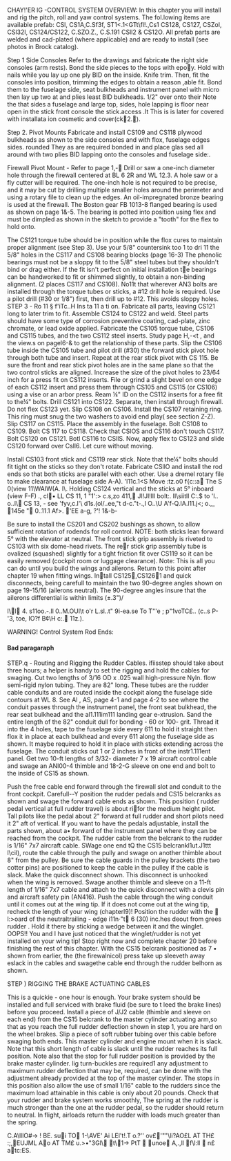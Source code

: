 CHAY!'ER lG -CONTROL SYSTEM 
OVERVIEW: In this chapter you will 
install and rig the pitch, roll and yaw 
control systems. The fol.lowing items 
are available prefab: CSl, CS1A,C.Sf3f,  ST1<.1<GTt\fl!.,Cs1
CS128, CS127, CSZol, CSl32l, CS124/CS122, C.SZO.Z., C.S.191 CSll2 & CS12O. All prefab parts are welded and cad-plated (where applicable) and are ready to install 
(see photos in Brock catalog). 

Step 1 Side Consoles 
Refer to the drawings and fabricate the right side consoles (arm rests). Bond the 
side pieces to the tops with epo􀃣y. Hold with nails while you lay up one ply BID on the inside. Knife trim. Then, fit the consoles into position, trimming the 
edges to obtain a reason ,able fit. Bond them to the fuselage side, seat bulkheads and in­strument panel with micro then lay up two at and plies least BID bulkheads. 1/2" over onto their Note the that sides a fuselage and large top, sides, hole lapping is floor 
near 
open in the stick front console the stick.access 
.It This is is later for covered with installata ion cosmetic and cover(ck􀁝2.􀁟). 

Step 2. Pivot Mounts 
Fabricate and install CS109 and CS118 
plywood bulkheads as shown to the side consoles and with flox, fuselage edges sides. rounded They as are required bonded in and place glas­
sed all around with two plies BID lapping 
onto the consoles and fuselage side:. 

Firewall Pivot Mount - Refer to page 1,-􀂩 
Drill or saw a one-inch diameter hole through the firewall centered at BL 6 2R and WL 12.3. A hole saw 
or a fly cutter will be required. The one-inch 
hole is not required to be precise, and it may 
be cut by drilling multiple smaller holes around 
the perimeter and using a rotary file to clean 
up the edges. 
An oil-impregnated bronze bearing is used at 
the firewall. The Boston gear FB 1013-8 flanged 
bearing is used as shown on page 1&-5. The bearing 
is potted into position using flex and must be 
dimpled as shown in the sketch to provide a "tooth" 
for the flex to hold onto. 

The CS121 torque tube should be in position while the flox cures to maintain proper alignment 
(see Step 3). 
Use your 5/8" countersink too 1 to dri 11 the 5/8" holes in the CS117 and CS108 bearing blocks 
(page 16-3) 
The phenolic bearings must not be a sloppy fit to the 5/8" steel tubes but they shouldn't bind or drag either. If the fit isn't perfect on initial installation t􀃉e bearings can be hand­worked to fit or shimmed slightly, to obtain 
a non-binding alignment. (2 places CS117 and CS108). 
No11t that wherever AN3 bolts are installed through the torque tubes or sticks, a #12 drill hole 
is required. Use a pilot drill (#30 or 1/8") first, then drill up to #12. This avoids sloppy holes. 
STEP 3 - Ro 11 § f'iTc..H Ins ta 11 a ti on. 
Fabricate all parts, leaving CS121 long to later trim to fit. Assemble CS124 to CS122 and weld. Steel parts should have some type of corrosion preventive coating, cad-plate, zinc chromate, 
or lead oxide applied. Fabricate the CS105 torque tube, CS106 and CS115 tubes, and the two CS112 steel inserts. Study page H,-<t , and the view.s on pagel6-& to get the relationship of these parts. Slip the CS106 tube inside the CS105 tube and pilot drill (#30) the forward stick pivot hole through both tube and insert. Repeat at the rear stick pivot with CS 115. Be sure the front and rear stick pivot holes are in the same plane so that the two control sticks are aligned. Increase the size of the pivot holes to 23/64 inch for a press fit on CS112 inserts. 
File or grind a slight bevel on one edge of each CS112 insert and press them through CS105 and CS115 (or CS106) using a vise or an arbor press. Ream ¼" ID on the CS112 inserts for a free fit to the¼" bolts. Drill CS121 into CS122. 
Separate, then install through firewall. Do 
not flex CS123 yet. Slip CS108 on CS106. Install the CS107 retaining ring. This ring must snug the two washers to avoid end play( see section 
Z-Z). Slip CS117 on CS115. Place the assembly in the fuselage. Bolt CS108 to CS109. Bolt 
CS 117 to CS118. Check that CSlOS and CS116 don't touch CS117. 
Bolt CS120 on CS121. Botl CS116 to CSllS. Now, apply flex to CS123 and slide CS120 forward over Csll6. Let cure without moving. 

Install CS103 front stick and CS119 rear stick. Note that the¼" bolts should fit tight on the sticks so they don't rotate. Fabricate CSllO and install the rod ends so that both sticks are parallel with each other. Use a dremel rotary file to make clearance at fuselage side A-A). 'l11c.1<S Move :tz.o0 f{c::a􀀨 The S 0(view 11\WAIW(A. I\\. 
Holding CS124 vertical and the sticks at 5° inboard (view F-F) ., cl􀀷• LL CS 11, 1 "1':> c.s,zo 411,􀁈 Jl\!Jl!lll 
bolt:. Il\siitll C:.$ to 'l.. o..l\􀁞 CS 13, - see 'fyv,c.l'\ 
d1s.(ol\/\..ee,"t d-c."t-.,l O..\U A'f-Q.IA.l11\.j<; o.,_ 􀂅145e 
"􀀁 0..11.1 Af>. 􀀅'EE a-g, ?'! 1&-b-

Be sure to install the CS201 and CS202 bushings as shown, to allow sufficient rotation of rodends for roll control. NOTE: 
both sticks lean forward 5° with the elevator 
at neutral. The front stick grip assembly is riveted to CS103 with six dome-head rivets. The re􀂏r stick grip assembly tube is ovalized (squashed) slightly for a tight friction fit over CS119 
so it can be easily removed (cockpit room or luggage clearance). 
Note: This is all you can do until you build 
the wings and ailerons. Return to this point after chapter 19 when fitting wings. 
In􀂔tall CS125􀂕,CS126􀂙1 and quick disconnects, 
being carefull to maintain the two 90-degree angles shown on page 19-15/16 (ailerons neutral). The 90-degree angles insure that the ailerons differential is within limits (±.3")/ 

l\􀃌l􀃎 4. s11oo.-.ll 0..M.OUl\t o'r L.sl..t" 9i-ea.se To T"'e ; p"1voTC£.. (c..s P-'3, toe, IO?f B¢\H c:.􀄁 11z.). 

WARNING! 
Control System Rod Ends:
#### Bad paragaraph

STEP.q - Routing and Rigging the Rudder Cables. 
ifiisstep should take about three hours; a helper is 
handy to set the rigging and hold the cables for swaging. Cut two lengths of 3/16 OD x .025 wall high-pressure 
Nyln. flow semi-rigid nylon tubing. They are 82" long. 
These tubes are the rudder cable conduits and are routed inside the cockpit along the fuselage side contours 
at WL 8. See Al , AS, page 4-1 and page 4-2 to see 
where the conduit passes through the instrument panel, 
the front seat bulkhead, the rear seat bulkhead and 
the al1.111im111 landing gear e-xtrusion. Sand the entire 
length of the 82" conduit dull for bonding - 60 or 
100- grit. Thread it into the 4 holes, tape to the
fuselage side every 611 to hold it straight then flox
it in place at each bulkhead and every 611 along the
fuselage side as shown. It maybe required to hold
it in place with sticks extending across the fuselage.
The conduit sticks out 1 or 2 inches in front of the
instr1.111ent panel. Get two 10-ft lengths of 3/32-
diameter 7 x 19 aircraft control cable and swage an
ANl00-4 thimble and 18-2-G sleeve on one end and bolt
to the inside of CS15 as shown.

Push the free cable end forward through the firewall slot and conduit to the front cockpit. Carefull--Y position the rudder pedals and CS15 belcranks as shown and swage the forward cable ends as shown. 
This position ( rudder pedal vertical 
at full rudder travel) is about ri􀀖for the medium height pilot. Tall pilots 
like the pedal about 2" forward at full rudder and short pilots need it 2" aft 
of vertical. If you want to have the pedals adjustable, install the parts shown, about a• forward of the instrument panel where they can be reached from the cockpit. 
The rudder cable from the belcrank 
to the rudder is 1/16" 7x7 aircraft cable. SWage one end tQ the CS15 belcrankl1ut.J1ttt l\cil), route the cable through the pully and 
swage on another thimble about 8" from 
the pulley. Be sure the cable guards in 
the pulley brackets (the two cotter pins) are positioned to keep the cable in the pulley if the cable is slack. Make the quick disconnect shown. This disconnect 
is unhooked when the wing is removed. 
Swage another thimble and sleeve on 
a 11-ft length of 1/16" 7x7 cable and attach to the quick disconnect with a clev­is pin and aircraft safety pin (AN416). 
Push the cable through the wing conduit until it comes out at the wing tip. 
If it does not come out at the wing tip, recheck the length of your wing (chap­terl9)! Position the rudder with the 􀂨 l:>oard of the neutraltrailing - edge i11n·"t􀁊 6 (30) inc.hes de­out­
from grees rudder . Hold it there by stick­ing a wedge between it and the winglet. OOPS!! You and I have just noticed that the winglet/rudder is not yet installed on your wing tip! Stop right now and complete chapter 20 before finishing the rest of this chapter. 
With the CS15 belcrank positioned as  7 • shown from earlier, the (the firewalnicol) press take up sleeveth away eslack in the cables and swagethe cable end through the rudder belhorn as shown. 

STEP ) 
RIGGING THE BRAKE ACTUATING CABLES 

This is a quickie - one hour is enough. Your brake system should be installed 
and full serviced with brake fluid (be sure to t leed the brake lines) before you 
proceed. Install a piece of J/J2 cable 
(thimble and sleeve on each end) from the 
CS15 belcrank to the master cylinder actuating arm,so that as you reach the full rudder deflection shown in step 1, you are hard on the wheel brakes. Slip a piece of soft rubber tubing over this cable before swaging both ends. This master cylinder and engine mount when it is slack. Note that this short length of cable is slack until the rudder reaches its full position. Note also that the stop for full rudder position is provided by the brake master cylinder. lig turn-buckles are required1 any adjustment 
to maximum rudder deflection that may be, required, can be done with the adjustment 
already provided at the top of the master cylinder. The stops in this position also allow the use of small 1/16" cable to the rudders since the maximum load at­tainable in this cable is only about 20 pounds. 
Check that your rudder and brake system works smoothly, The spring at the rudder is much stronger than the one at the rudder pedal, so the rudder should return to neutral. In flight, airloads return the rudder with loads much greater than the spring. 

C.A\lllO#-> ! BE. su􀀡i TO􀀤 1-\AVE' 
Ai LEl't!.T o.?'' ov£􀀊'""\li?AO£L AT TH£ :;,􀀧EUJML A􀀬o AT TM£ u.>•"3Gl\􀀕 
􀂕t\􀂗1-> PtT 􀂛 􀂜unoe􀂡 A,.,ll 􀂢f\l:ll 􀂦 n£ a􀀁tc:ES.
